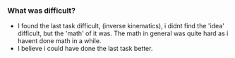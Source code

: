 ### What was difficult?

- I found the last task difficult, (inverse kinematics), i didnt find the 'idea' difficult, but the 'math' of it was. The math in general was quite hard as i havent done math in a while.
- I believe i could have done the last task better.
